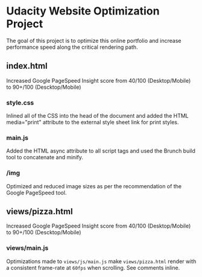 # Udacity Website Optimization Project
The goal of this project is to optimize this online portfolio and increase performance speed along the critical rendering path. 

## index.html
Increased Google PageSpeed Insight score from 40/100 (Desktop/Mobile) to 90+/100 (Descktop/Mobile)

### style.css

Inlined all of the CSS into the head of the document and added the HTML media="print" attribute to the external style sheet link for print styles.

### main.js

Added the HTML async attribute to all script tags and used the Brunch build tool to concatenate and minify.

### /img

Optimized and reduced image sizes as per the recommendation of the Google PageSpeed tool.

## views/pizza.html

Increased Google PageSpeed Insight score from 40/100 (Desktop/Mobile) to 90+/100 (Descktop/Mobile)

### views/main.js
Optimizations made to `views/js/main.js` make `views/pizza.html` render with a consistent frame-rate at `60fps` when scrolling.
See comments inline.
